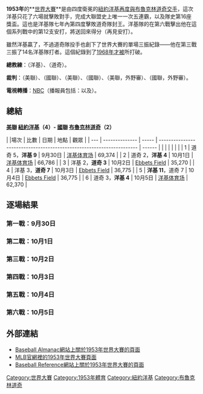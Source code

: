 **1953年**的**[世界大賽](https://zh.wikipedia.org/wiki/世界系列賽 "wikilink")**是由四度衛冕的[紐約洋基](../Page/紐約洋基.md "wikilink")[再度與](../Page/1952年世界大賽.md "wikilink")[布魯克林道奇交手](https://zh.wikipedia.org/wiki/洛杉磯道奇 "wikilink")，這次洋基只花了六場就擊敗對手，完成大聯盟史上唯一一次五連霸，以及隊史第16座獎盃。這也是洋基隊七年內第四度擊敗道奇隊封王。洋基隊的在第六戰擊出他在這個系列戰中的第12支安打，將送回來得分（再見安打）。

雖然洋基贏了，不過道奇隊投手也創下了世界大賽的單場三振紀錄——他在第三戰三振了14名洋基隊打者。這個紀錄到了[1968年才被](https://zh.wikipedia.org/wiki/1968年世界大賽 "wikilink")所打破。

**總教練**：（洋基）、（道奇）。

**裁判**：（美聯）、（國聯）、（美聯）、（國聯）、（美聯，外野審）、（國聯，外野審）。

**電視轉播**：[NBC](../Page/全国广播公司.md "wikilink")（播報員包括：以及）。

## 總結

**[美聯](https://zh.wikipedia.org/wiki/美國聯盟 "wikilink")
[紐約洋基](../Page/紐約洋基.md "wikilink")（4）-
[國聯](https://zh.wikipedia.org/wiki/國家聯盟 "wikilink")
[布魯克林道奇](https://zh.wikipedia.org/wiki/洛杉磯道奇 "wikilink")（2）**

| |場次 | 比數             | 日期    | 地點                                                                    | 觀眾     |
| --- | -------------- | ----- | --------------------------------------------------------------------- | ------ |
|     |                |       |                                                                       |        |
| 1   | 道奇 5，**洋基 9**  | 9月30日 | [洋基体育场](https://zh.wikipedia.org/wiki/洋基体育场 "wikilink")               | 69,374 |
| 2   | 道奇 2，**洋基 4**  | 10月1日 | [洋基体育场](https://zh.wikipedia.org/wiki/洋基体育场 "wikilink")               | 66,786 |
| 3   | 洋基 2，**道奇 3**  | 10月2日 | [Ebbets Field](https://zh.wikipedia.org/wiki/Ebbets_Field "wikilink") | 35,270 |
| 4   | 洋基 3，**道奇 7**  | 10月3日 | [Ebbets Field](https://zh.wikipedia.org/wiki/Ebbets_Field "wikilink") | 36,775 |
| 5   | **洋基 11**，道奇 7 | 10月4日 | [Ebbets Field](https://zh.wikipedia.org/wiki/Ebbets_Field "wikilink") | 36,775 |
| 6   | 道奇 3，**洋基 4**  | 10月5日 | [洋基体育场](https://zh.wikipedia.org/wiki/洋基体育场 "wikilink")               | 62,370 |

## 逐場結果

### 第一戰：9月30日

### 第二戰：10月1日

### 第三戰：10月2日

### 第四戰：10月3日

### 第五戰：10月4日

### 第六戰：10月5日

## 外部連結

  - [Baseball
    Almanac網站上關於1953年世界大賽的頁面](http://baseball-almanac.com/ws/yr1953ws.shtml)
  - [MLB官網裡的1953年世界大賽頁面](http://mlb.mlb.com/NASApp/mlb/mlb/history/postseason/mlb_ws_recaps.jsp?feature=1953)
  - [Baseball
    Reference網站上關於1953年世界大賽的頁面](http://www.baseball-reference.com/postseason/1953_WS.shtml)

[Category:世界大賽](https://zh.wikipedia.org/wiki/Category:世界大賽 "wikilink")
[Category:1953年體育](https://zh.wikipedia.org/wiki/Category:1953年體育 "wikilink")
[Category:紐約洋基](https://zh.wikipedia.org/wiki/Category:紐約洋基 "wikilink")
[Category:布魯克林道奇](https://zh.wikipedia.org/wiki/Category:布魯克林道奇 "wikilink")